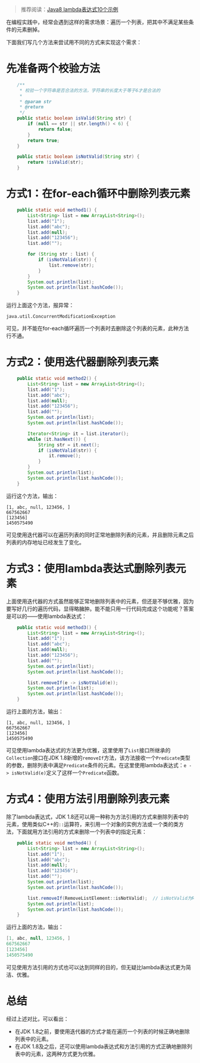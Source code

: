 > 推荐阅读：[Java8 lambda表达式10个示例](http://www.importnew.com/16436.html)

在编程实践中，经常会遇到这样的需求场景：遍历一个列表，把其中不满足某些条件的元素删掉。

下面我们写几个方法来尝试用不同的方式来实现这个需求：
# 先准备两个校验方法
```java
	/**
	 * 校验一个字符串是否合法的方法，字符串的长度大于等于6才是合法的
	 * 
	 * @param str
	 * @return
	 */
	public static boolean isValid(String str) {
		if (null == str || str.length() < 6) {
			return false;
		}
		return true;
	}

	public static boolean isNotValid(String str) {
		return !isValid(str);
	}
```

# 方式1：在for-each循环中删除列表元素
```java
	public static void method1() {
		List<String> list = new ArrayList<String>();
		list.add("1");
		list.add("abc");
		list.add(null);
		list.add("123456");
		list.add("");

		for (String str : list) {
			if (isNotValid(str)) {
				list.remove(str);
			}
		}
		System.out.println(list);
		System.out.println(list.hashCode());
	}
```
运行上面这个方法，报异常：
```
java.util.ConcurrentModificationException
```
可见，并不能在for-each循环遍历一个列表时去删除这个列表的元素，此种方法行不通。

# 方式2：使用迭代器删除列表元素
```java
	public static void method2() {
		List<String> list = new ArrayList<String>();
		list.add("1");
		list.add("abc");
		list.add(null);
		list.add("123456");
		list.add("");
		System.out.println(list);
		System.out.println(list.hashCode());

		Iterator<String> it = list.iterator();
		while (it.hasNext()) {
			String str = it.next();
			if (isNotValid(str)) {
				it.remove();
			}
		}
		System.out.println(list);
		System.out.println(list.hashCode());
	}
```
运行这个方法，输出：
```
[1, abc, null, 123456, ] 
667562667 
[123456] 
1450575490
```
可见使用迭代器可以在遍历列表的同时正常地删除列表的元素，并且删除元素之后列表的内存地址已经发生了变化。

# 方式3：使用lambda表达式删除列表元素
上面使用迭代器的方式虽然能够正常地删除列表中的元素，但还是不够优雅，因为要写好几行的遍历代码，显得略臃肿。能不能只用一行代码完成这个功能呢？答案是可以的——使用lambda表达式：
```java
	public static void method3() {
		List<String> list = new ArrayList<String>();
		list.add("1");
		list.add("abc");
		list.add(null);
		list.add("123456");
		list.add("");
		System.out.println(list);
		System.out.println(list.hashCode());

		list.removeIf(e -> isNotValid(e));
		System.out.println(list);
		System.out.println(list.hashCode());
	}
```
运行上面的方法，输出：
```
[1, abc, null, 123456, ] 
667562667 
[123456] 
1450575490
```
可见使用lambda表达式的方法更为优雅，这里使用了`List`接口所继承的`Collection`接口在JDK 1.8新增的`removeIf`方法，该方法接收一个`Predicate`类型的参数，删除列表中满足`Predicate`条件的元素。在这里使用lambda表达式：`e -> isNotValid(e)`定义了这样一个`Predicate`函数。

# 方式4：使用方法引用删除列表元素
除了lambda表达式，JDK 1.8还可以用一种称为方法引用的方式来删除列表中的元素，使用类似C++的`::`运算符，来引用一个对象的实例方法或一个类的类方法，下面就用方法引用的方式来删除一个列表中的指定元素：
```java
	public static void method4() {
		List<String> list = new ArrayList<String>();
		list.add("1");
		list.add("abc");
		list.add(null);
		list.add("123456");
		list.add("");
		System.out.println(list);
		System.out.println(list.hashCode());

		list.removeIf(RemoveListElement::isNotValid);  // isNotValid为RemoveListElement类的一个静态方法
		System.out.println(list);
		System.out.println(list.hashCode());
	}
```
运行上面的方法，输出：
```java
[1, abc, null, 123456, ] 
667562667 
[123456] 
1450575490
```
可见使用方法引用的方式也可以达到同样的目的，但无疑比lambda表达式更为简洁、优雅。

# 总结
经过上述对比，可以看出：
* 在JDK 1.8之前，要使用迭代器的方式才能在遍历一个列表的时候正确地删除列表中的元素。
* 在JDK 1.8及之后，还可以使用lambda表达式和方法引用的方式正确地删除列表中的元素，这两种方式更为优雅。
